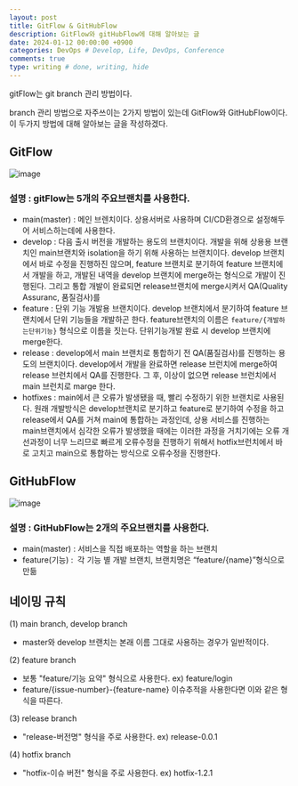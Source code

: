 ```yaml
---
layout: post
title: GitFlow & GitHubFlow
description: GitFlow와 gitHubFlow에 대해 알아보는 글
date: 2024-01-12 00:00:00 +0900
categories: DevOps # Develop, Life, DevOps, Conference
comments: true
type: writing # done, writing, hide
---
```


gitFlow는 git branch 관리 방법이다.

branch 관리 방법으로 자주쓰이는 2가지 방법이 있는데 GitFlow와 GitHubFlow이다.
이 두가지 방법에 대해 알아보는 글을 작성하겠다.

## GitFlow

![image](https://github.com/koreamarin/koreamarin.github.io/assets/110477854/76e6f2b4-e766-4745-a759-20fa2284d4f6)

### 설명 : gitFlow는 5개의 주요브랜치를 사용한다.

- <span class='highlight-orange'>main(master)</span> : 메인 브렌치이다. 상용서버로 사용하며 CI/CD환경으로 설정해두어 서비스하는데에 사용한다.
- <span class='highlight-orange'>develop</span> : 다음 출시 버전을 개발하는 용도의 브랜치이다. 개발을 위해 상용용 브랜치인 main브랜치와 isolation을 하기 위해 사용하는 브랜치이다. develop 브랜치에서 바로 수정을 진행하진 않으며, feature 브랜치로 분기하여 feature 브랜치에서 개발을 하고, 개발된 내역을 develop 브랜치에 merge하는 형식으로 개발이 진행된다. 그리고 통합 개발이 완료되면 release브랜치에 merge시켜서 QA(Quality Assuranc, 품질검사)를
- <span class='highlight-orange'>feature</span> : 단위 기능 개발용 브랜치이다. develop 브랜치에서 분기하여 feature 브랜치에서 단위 기능들을 개발하곤 한다. feature브랜치의 이름은 `feature/{개발하는단위기능}` 형식으로 이름을 짓는다. 단위기능개발 완료 시 develop 브랜치에 merge한다.
- <span class='highlight-orange'>release</span> : develop에서 main 브랜치로 통합하기 전 QA(품질검사)를 진행하는 용도의 브랜치이다. develop에서 개발을 완료하면 release 브런치에 merge하여 release 브런치에서 QA를 진행한다. 그 후, 이상이 없으면 release 브런치에서 main 브런치로 marge 한다.
- <span class='highlight-orange'>hotfixes</span> : main에서 큰 오류가 발생됐을 때, 빨리 수정하기 위한 브랜치로 사용된다. 원래 개발방식은 develop브랜치로 분기하고 feature로 분기하여 수정을 하고 release에서 QA를 거쳐 main에 통합하는 과정인데, 상용 서비스를 진행하는 main브랜치에서 심각한 오류가 발생했을 때에는 이러한 과정을 거치기에는 오류 개선과정이 너무 느리므로 빠르게 오류수정을 진행하기 위해서 hotfix브런치에서 바로 고치고 main으로 통합하는 방식으로 오류수정을 진행한다.

## GitHubFlow

![image](https://github.com/koreamarin/koreamarin.github.io/assets/110477854/56ce5674-7edf-4a30-a89c-bb41bce60853)

### 설명 : GitHubFlow는 2개의 주요브랜치를 사용한다.

- <span class='highlight-orange'>main(master)</span> : 서비스을 직접 배포하는 역할을 하는 브랜치
- <span class='highlight-orange'>feature(기능)</span> :  각 기능 별 개발 브랜치, 브랜치명은 “feature/{name}”형식으로 만듦

## 네이밍 규칙

(1) main branch, develop branch

- master와 develop 브랜치는 본래 이름 그대로 사용하는 경우가 일반적이다.

(2) feature branch

- 보통 "feature/기능 요약" 형식으로 사용한다. ex) feature/login
- feature/{issue-number}-{feature-name} 이슈추적을 사용한다면 이와 같은 형식을 따른다.

(3) release branch

- "release-버전명" 형식을 주로 사용한다. ex) release-0.0.1

(4) hotfix branch

- "hotfix-이슈 버전" 형식을 주로 사용한다. ex) hotfix-1.2.1
